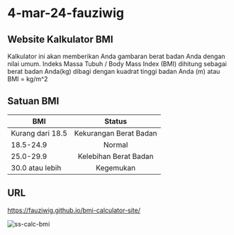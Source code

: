 # 4-mar-24-fauziwig

## Website Kalkulator BMI 
Kalkulator ini akan memberikan Anda gambaran berat badan Anda dengan nilai umum. Indeks Massa Tubuh / Body Mass Index (BMI) dihitung sebagai berat badan Anda(kg) dibagi dengan kuadrat tinggi badan Anda (m) atau BMI = kg/m^2

## Satuan BMI 
| BMI | Status |
| ----------- | :---------: |
| Kurang dari 18.5 | Kekurangan Berat Badan |
| 18.5-24.9 | Normal |
| 25.0-29.9 | Kelebihan Berat Badan |
| 30.0 atau lebih | Kegemukan |

## URL 
https://fauziwig.github.io/bmi-calculator-site/ 

![ss-calc-bmi](https://github.com/fauziwig/bmi-calculator-site/assets/101690263/a81699bd-c188-46da-8757-14418723b6d8)
